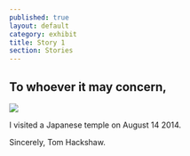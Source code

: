 ```yaml
---
published: true
layout: default
category: exhibit
title: Story 1
section: Stories
---
```


## To whoever it may concern,
<img src="https://farm9.staticflickr.com/8632/16857069412_094dde07fa_b_d.jpg" >

I visited a Japanese temple on August 14 2014.

Sincerely, 
Tom Hackshaw.
